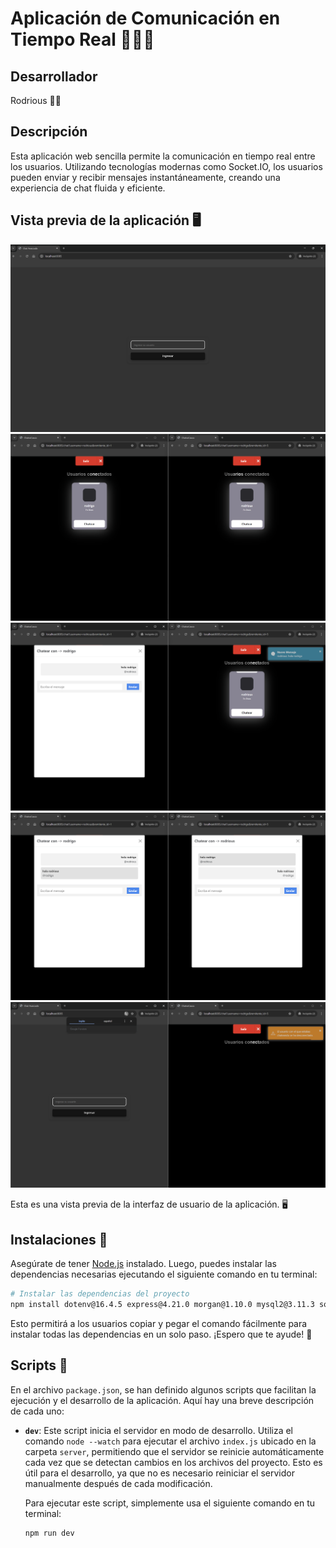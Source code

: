 # Aplicación de Comunicación en Tiempo Real 📱👨‍💻

## Desarrollador 
Rodrious 👨‍💻

## Descripción
Esta aplicación web sencilla permite la comunicación en tiempo real entre los usuarios. Utilizando tecnologías modernas como Socket.IO, los usuarios pueden enviar y recibir mensajes instantáneamente, creando una experiencia de chat fluida y eficiente.

## Vista previa de la aplicación 🖥️
![Captura de pantalla de la aplicación](images/1.png)
![Captura de pantalla de la aplicación](images/2.png)
![Captura de pantalla de la aplicación](images/3.png)
![Captura de pantalla de la aplicación](images/4.png)
![Captura de pantalla de la aplicación](images/5.png)

Esta es una vista previa de la interfaz de usuario de la aplicación. 🖥️

## Instalaciones 💠
Asegúrate de tener [Node.js](https://nodejs.org/) instalado. Luego, puedes instalar las dependencias necesarias ejecutando el siguiente comando en tu terminal:

```bash
# Instalar las dependencias del proyecto
npm install dotenv@16.4.5 express@4.21.0 morgan@1.10.0 mysql2@3.11.3 socket.io@4.8.0 toastr@2.1.4
```
Esto permitirá a los usuarios copiar y pegar el comando fácilmente para instalar todas las dependencias en un solo paso. ¡Espero que te ayude! 🚀

## Scripts 📜

En el archivo `package.json`, se han definido algunos scripts que facilitan la ejecución y el desarrollo de la aplicación. Aquí hay una breve descripción de cada uno:

- **`dev`**: Este script inicia el servidor en modo de desarrollo. Utiliza el comando `node --watch` para ejecutar el archivo `index.js` ubicado en la carpeta `server`, permitiendo que el servidor se reinicie automáticamente cada vez que se detectan cambios en los archivos del proyecto. Esto es útil para el desarrollo, ya que no es necesario reiniciar el servidor manualmente después de cada modificación.

  Para ejecutar este script, simplemente usa el siguiente comando en tu terminal:

  ```bash
  npm run dev
  ```

